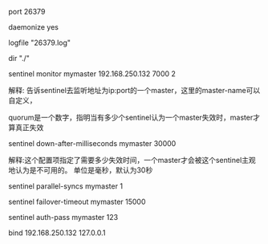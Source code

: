  port 26379

 daemonize yes
 
 logfile "26379.log"
 
 dir "./"
 
 sentinel monitor mymaster 192.168.250.132 7000 2
 
 解释: 告诉sentinel去监听地址为ip:port的一个master，这里的master-name可以自定义，
 
 quorum是一个数字，指明当有多少个sentinel认为一个master失效时，master才算真正失效
 
 sentinel down-after-milliseconds mymaster 30000
 
 解释:这个配置项指定了需要多少失效时间，一个master才会被这个sentinel主观地认为是不可用的。 单位是毫秒，默认为30秒
 
 sentinel parallel-syncs mymaster 1
 
 sentinel failover-timeout mymaster 15000
 
 sentinel auth-pass mymaster 123
 
 bind 192.168.250.132 127.0.0.1